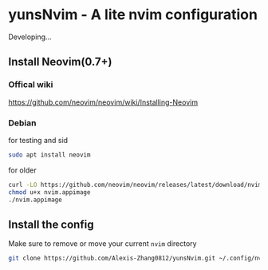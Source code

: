 # yunsNvim - A lite nvim configuration
Developing...

## Install Neovim(0.7+)

### Offical wiki

https://github.com/neovim/neovim/wiki/Installing-Neovim

### Debian

for testing and sid
```sh
sudo apt install neovim
```
for older
```sh
curl -LO https://github.com/neovim/neovim/releases/latest/download/nvim.appimage
chmod u+x nvim.appimage
./nvim.appimage
```

## Install the config

Make sure to remove or move your current `nvim` directory

```sh
git clone https://github.com/Alexis-Zhang0812/yunsNvim.git ~/.config/nvim
```
